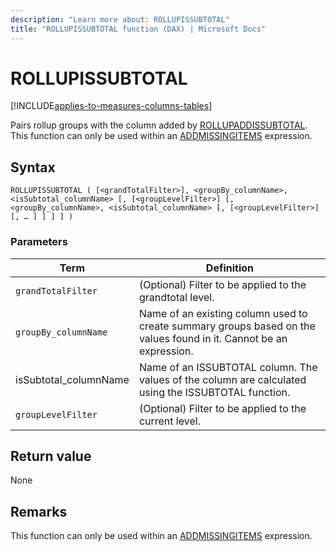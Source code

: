 ```yaml
---
description: "Learn more about: ROLLUPISSUBTOTAL"
title: "ROLLUPISSUBTOTAL function (DAX) | Microsoft Docs"
---
```

# ROLLUPISSUBTOTAL

[!INCLUDE[applies-to-measures-columns-tables](includes/applies-to-measures-columns-tables.md)]

Pairs rollup groups with the column added by [ROLLUPADDISSUBTOTAL](rollupaddissubtotal-function-dax.md). This function can only be used within an [ADDMISSINGITEMS](addmissingitems-function-dax.md) expression.
  
## Syntax  
  
```dax
ROLLUPISSUBTOTAL ( [<grandTotalFilter>], <groupBy_columnName>, <isSubtotal_columnName> [, [<groupLevelFilter>] [, <groupBy_columnName>, <isSubtotal_columnName> [, [<groupLevelFilter>] [, … ] ] ] ] )
```
  
### Parameters  

|Term|Definition|  
|--------|--------------|  
|`grandTotalFilter`|(Optional) Filter to be applied to the grandtotal level.|  
|`groupBy_columnName`|Name of an existing column used to create summary groups based on the values found in it. Cannot be an expression.|  
|isSubtotal_columnName |Name of an ISSUBTOTAL column. The values of the column are calculated using the ISSUBTOTAL function. |
|`groupLevelFilter`|(Optional) Filter to be applied to the current level.|

## Return value

None
  
## Remarks  

This function can only be used within an [ADDMISSINGITEMS](addmissingitems-function-dax.md) expression.
